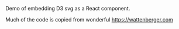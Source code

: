 Demo of embedding D3 svg as a React component.

Much of the code is copied from wonderful https://wattenberger.com
